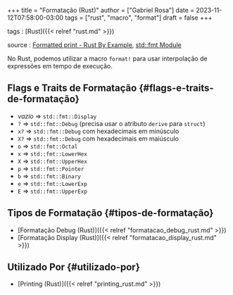 +++
title = "Formatação (Rust)"
author = ["Gabriel Rosa"]
date = 2023-11-12T07:58:00-03:00
tags = ["rust", "macro", "format"]
draft = false
+++

tags
: [Rust]({{< relref "rust.md" >}})

source
: [Formatted print - Rust By Example](https://doc.rust-lang.org/rust-by-example/hello/print.html), [std::fmt Module](https://doc.rust-lang.org/std/fmt/)

No Rust, podemos utilizar a macro `format!` para usar interpolação de expressões em tempo de execução.


## Flags e Traits de Formatação {#flags-e-traits-de-formatação}

-   _vazio_ =&gt; `std::fmt::Display`
-   `?` =&gt; `std::fmt::Debug` (precisa usar o atributo `derive` para `struct`)
-   `x?` =&gt; `std::fmt::Debug` com hexadecimais em minúsculo
-   `X?` =&gt; `std::fmt::Debug` com hexadecimais em maiúsculo
-   `o` =&gt; `std::fmt::Octal`
-   `x` =&gt; `std::fmt::LowerHex`
-   `X` =&gt; `std::fmt::UpperHex`
-   `p` =&gt; `std::fmt::Pointer`
-   `b` =&gt; `std::fmt::Binary`
-   `e` =&gt; `std::fmt::LowerExp`
-   `E` =&gt; `std::fmt::UpperExp`


## Tipos de Formatação {#tipos-de-formatação}

-   [Formatação Debug (Rust)]({{< relref "formatacao_debug_rust.md" >}})
-   [Formatação Display (Rust)]({{< relref "formatacao_display_rust.md" >}})


## Utilizado Por {#utilizado-por}

-   [Printing (Rust)]({{< relref "printing_rust.md" >}})
